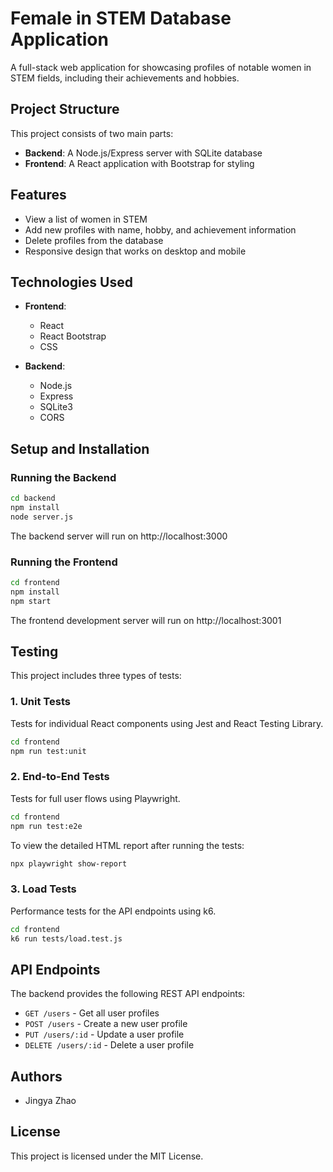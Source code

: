 # Female in STEM Database Application

A full-stack web application for showcasing profiles of notable women in STEM fields, including their achievements and hobbies.

## Project Structure

This project consists of two main parts:

- **Backend**: A Node.js/Express server with SQLite database
- **Frontend**: A React application with Bootstrap for styling

## Features

- View a list of women in STEM
- Add new profiles with name, hobby, and achievement information
- Delete profiles from the database
- Responsive design that works on desktop and mobile

## Technologies Used

- **Frontend**:
  - React
  - React Bootstrap
  - CSS
  
- **Backend**:
  - Node.js
  - Express
  - SQLite3
  - CORS

## Setup and Installation

### Running the Backend

```bash
cd backend
npm install
node server.js
```

The backend server will run on http://localhost:3000

### Running the Frontend

```bash
cd frontend
npm install
npm start
```

The frontend development server will run on http://localhost:3001

## Testing

This project includes three types of tests:

### 1. Unit Tests

Tests for individual React components using Jest and React Testing Library.

```bash
cd frontend
npm run test:unit
```

### 2. End-to-End Tests

Tests for full user flows using Playwright.

```bash
cd frontend
npm run test:e2e
```

To view the detailed HTML report after running the tests:

```bash
npx playwright show-report
```

### 3. Load Tests

Performance tests for the API endpoints using k6.

```bash
cd frontend
k6 run tests/load.test.js
```

## API Endpoints

The backend provides the following REST API endpoints:

- `GET /users` - Get all user profiles
- `POST /users` - Create a new user profile
- `PUT /users/:id` - Update a user profile
- `DELETE /users/:id` - Delete a user profile

## Authors

- Jingya Zhao

## License

This project is licensed under the MIT License.
